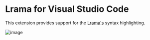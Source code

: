 # Lrama for Visual Studio Code

This extension provides support for the [Lrama's](https://github.com/ruby/lrama) syntax highlighting.

![image](https://github.com/user-attachments/assets/751101ab-654a-44e6-ab82-79e1bd94c6e1)
